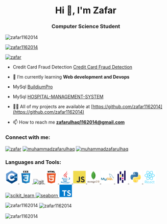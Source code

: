 <h1 align="center">Hi 👋, I'm Zafar</h1>
<h3 align="center">Computer Science Student</h3>

<p align="left"> <img src="https://komarev.com/ghpvc/?username=zafar1162014&label=Profile%20views&color=0e75b6&style=flat" alt="zafar1162014" /> </p>

<p align="left"> <a href="https://github.com/ryo-ma/github-profile-trophy"><img src="https://github-profile-trophy.vercel.app/?username=zafar1162014" alt="zafar1162014" /></a> </p>

<p align="left"> <a href="https://twitter.com/zafar1162014" target="blank"><img src="https://img.shields.io/twitter/follow/zafar?logo=twitter&style=for-the-badge" alt="zafar" /></a> </p>

- Credit Card Fraud Detection [Credit Card Fraud Detection](https://github.com/zafar1162014/Credit-Card-Fraud-Detection)

- 🌱 I’m currently learning **Web development and Devops**

- MySql [BuildiumPro](https://github.com/zafar1162014/BuildiumPro)

- MySql [HOSPITAL-MANAGEMENT-SYSTEM](https://github.com/zafar1162014/HOSPITAL-MANAGEMENT-SYSTEM)

- 👨‍💻 All of my projects are available at [https://github.com/zafar1162014](https://github.com/zafar1162014)

- 📫 How to reach me **zafarulhaq1162014@gmail.com**

<h3 align="left">Connect with me:</h3>
<p align="left">
<a href="https://twitter.com/zafar" target="blank"><img align="center" src="https://raw.githubusercontent.com/rahuldkjain/github-profile-readme-generator/master/src/images/icons/Social/twitter.svg" alt="zafar" height="30" width="40" /></a>
<a href="https://linkedin.com/in/muhammadzafarulhaq" target="blank"><img align="center" src="https://raw.githubusercontent.com/rahuldkjain/github-profile-readme-generator/master/src/images/icons/Social/linked-in-alt.svg" alt="muhammadzafarulhaq" height="30" width="40" /></a>
<a href="https://fb.com/muhammadzafarulhaq" target="blank"><img align="center" src="https://raw.githubusercontent.com/rahuldkjain/github-profile-readme-generator/master/src/images/icons/Social/facebook.svg" alt="muhammadzafarulhaq" height="30" width="40" /></a>
</p>

<h3 align="left">Languages and Tools:</h3>
<p align="left"> <a href="https://www.w3schools.com/cpp/" target="_blank" rel="noreferrer"> <img src="https://raw.githubusercontent.com/devicons/devicon/master/icons/cplusplus/cplusplus-original.svg" alt="cplusplus" width="40" height="40"/> </a> <a href="https://www.w3schools.com/css/" target="_blank" rel="noreferrer"> <img src="https://raw.githubusercontent.com/devicons/devicon/master/icons/css3/css3-original-wordmark.svg" alt="css3" width="40" height="40"/> </a> <a href="https://git-scm.com/" target="_blank" rel="noreferrer"> <img src="https://www.vectorlogo.zone/logos/git-scm/git-scm-icon.svg" alt="git" width="40" height="40"/> </a> <a href="https://www.w3.org/html/" target="_blank" rel="noreferrer"> <img src="https://raw.githubusercontent.com/devicons/devicon/master/icons/html5/html5-original-wordmark.svg" alt="html5" width="40" height="40"/> </a> <a href="https://www.java.com" target="_blank" rel="noreferrer"> <img src="https://raw.githubusercontent.com/devicons/devicon/master/icons/java/java-original.svg" alt="java" width="40" height="40"/> </a> <a href="https://developer.mozilla.org/en-US/docs/Web/JavaScript" target="_blank" rel="noreferrer"> <img src="https://raw.githubusercontent.com/devicons/devicon/master/icons/javascript/javascript-original.svg" alt="javascript" width="40" height="40"/> </a> <a href="https://www.mongodb.com/" target="_blank" rel="noreferrer"> <img src="https://raw.githubusercontent.com/devicons/devicon/master/icons/mongodb/mongodb-original-wordmark.svg" alt="mongodb" width="40" height="40"/> </a> <a href="https://www.mysql.com/" target="_blank" rel="noreferrer"> <img src="https://raw.githubusercontent.com/devicons/devicon/master/icons/mysql/mysql-original-wordmark.svg" alt="mysql" width="40" height="40"/> </a> <a href="https://pandas.pydata.org/" target="_blank" rel="noreferrer"> <img src="https://raw.githubusercontent.com/devicons/devicon/2ae2a900d2f041da66e950e4d48052658d850630/icons/pandas/pandas-original.svg" alt="pandas" width="40" height="40"/> </a> <a href="https://www.python.org" target="_blank" rel="noreferrer"> <img src="https://raw.githubusercontent.com/devicons/devicon/master/icons/python/python-original.svg" alt="python" width="40" height="40"/> </a> <a href="https://reactjs.org/" target="_blank" rel="noreferrer"> <img src="https://raw.githubusercontent.com/devicons/devicon/master/icons/react/react-original-wordmark.svg" alt="react" width="40" height="40"/> </a> <a href="https://scikit-learn.org/" target="_blank" rel="noreferrer"> <img src="https://upload.wikimedia.org/wikipedia/commons/0/05/Scikit_learn_logo_small.svg" alt="scikit_learn" width="40" height="40"/> </a> <a href="https://seaborn.pydata.org/" target="_blank" rel="noreferrer"> <img src="https://seaborn.pydata.org/_images/logo-mark-lightbg.svg" alt="seaborn" width="40" height="40"/> </a> <a href="https://www.typescriptlang.org/" target="_blank" rel="noreferrer"> <img src="https://raw.githubusercontent.com/devicons/devicon/master/icons/typescript/typescript-original.svg" alt="typescript" width="40" height="40"/> </a> </p>

<p><img align="left" src="https://github-readme-stats.vercel.app/api/top-langs?username=zafar1162014&show_icons=true&locale=en&layout=compact" alt="zafar1162014" /></p>

<p>&nbsp;<img align="center" src="https://github-readme-stats.vercel.app/api?username=zafar1162014&show_icons=true&locale=en" alt="zafar1162014" /></p>

<p><img align="center" src="https://github-readme-streak-stats.herokuapp.com/?user=zafar1162014&" alt="zafar1162014" /></p>
